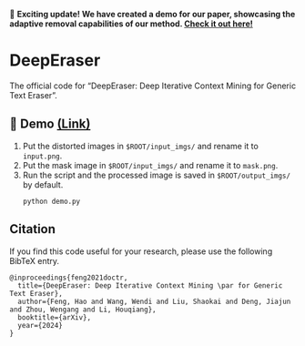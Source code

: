 🚀 **Exciting update! We have created a demo for our paper, showcasing the adaptive removal capabilities of our method. [Check it out here!](https://deeperaser.doctrp.top:20443/)**

# DeepEraser
The official code for “DeepEraser: Deep Iterative Context Mining for Generic Text Eraser”.

## 🚀 Demo [(Link)](https://deeperaser.doctrp.top:20443/)
1. Put the distorted images in `$ROOT/input_imgs/` and rename it to `input.png`.
2. Put the mask image in `$ROOT/input_imgs/` and rename it to `mask.png`.
3. Run the script and the processed image is saved in `$ROOT/output_imgs/` by default.
    ```
    python demo.py
    ```

## Citation

If you find this code useful for your research, please use the following BibTeX entry.

```
@inproceedings{feng2021doctr,
  title={DeepEraser: Deep Iterative Context Mining \par for Generic Text Eraser},
  author={Feng, Hao and Wang, Wendi and Liu, Shaokai and Deng, Jiajun and Zhou, Wengang and Li, Houqiang},
  booktitle={arXiv},
  year={2024}
}
```
